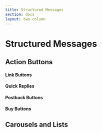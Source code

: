 ```yaml
---
title: Structured Messages
section: docs
layout: two-column
---
```


# Structured Messages

## Action Buttons

#### Link Buttons

#### Quick Replies

#### Postback Buttons

#### Buy Buttons

## Carousels and Lists
